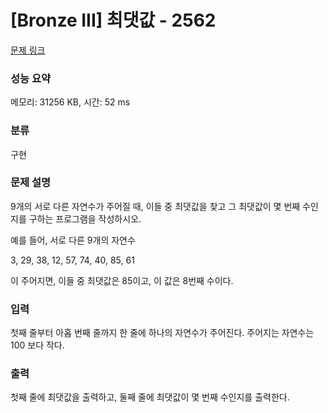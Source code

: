 # [Bronze III] 최댓값 - 2562 

[문제 링크](https://www.acmicpc.net/problem/2562) 

### 성능 요약

메모리: 31256 KB, 시간: 52 ms

### 분류

구현

### 문제 설명

<p style="user-select: auto;">9개의 서로 다른 자연수가 주어질 때, 이들 중 최댓값을 찾고 그 최댓값이 몇 번째 수인지를 구하는 프로그램을 작성하시오.</p>

<p style="user-select: auto;">예를 들어, 서로 다른 9개의 자연수</p>

<p style="user-select: auto;">3, 29, 38, 12, 57, 74, 40, 85, 61</p>

<p style="user-select: auto;">이 주어지면, 이들 중 최댓값은 85이고, 이 값은 8번째 수이다.</p>

### 입력 

 <p style="user-select: auto;">첫째 줄부터 아홉 번째 줄까지 한 줄에 하나의 자연수가 주어진다. 주어지는 자연수는 100 보다 작다.</p>

### 출력 

 <p style="user-select: auto;">첫째 줄에 최댓값을 출력하고, 둘째 줄에 최댓값이 몇 번째 수인지를 출력한다.</p>

